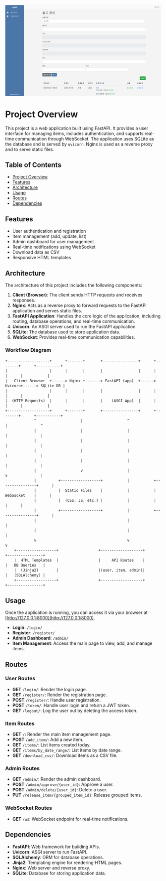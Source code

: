 ![Project Logo](doc/index.PNG)

# Project Overview

This project is a web application built using FastAPI. It provides a user interface for managing items, includes authentication, and supports real-time communication through WebSocket. The application uses SQLite as the database and is served by `uvicorn`. Nginx is used as a reverse proxy and to serve static files.

## Table of Contents

- [Project Overview](#project-overview)
- [Features](#features)
- [Architecture](#architecture)
- [Usage](#usage)
- [Routes](#routes)
- [Dependencies](#dependencies)

## Features

- User authentication and registration
- Item management (add, update, list)
- Admin dashboard for user management
- Real-time notifications using WebSocket
- Download data as CSV
- Responsive HTML templates

## Architecture

The architecture of this project includes the following components:

1. **Client (Browser)**: The client sends HTTP requests and receives responses.
2. **Nginx**: Acts as a reverse proxy to forward requests to the FastAPI application and serves static files.
3. **FastAPI Application**: Handles the core logic of the application, including routing, database operations, and real-time communication.
4. **Uvicorn**: An ASGI server used to run the FastAPI application.
5. **SQLite**: The database used to store application data.
6. **WebSocket**: Provides real-time communication capabilities.

### Workflow Diagram

```plaintext
+-------------------+      +-------+       +----------------+      +--------+      +-----------+
|                   |      |       |       |                |      |        |      |           |
|   Client Browser  +------> Nginx +-------> FastAPI (app)  +------> Uvicorn+------> SQLite DB |
|                   |      |       |       |                |      |        |      |           |
|  (HTTP Requests)  |      |       |       |    (ASGI App)  |      |        |      |           |
+-------------------+      +-------+       +----------------+      +--------+      +-----------+
             ^                    |                    ^                   |               ^
             |                    |                    |                   |               |
             |                    |                    |                   |               |
             |                    |                    |                   |               |
             |                    |                    |                   |               |
             |                    v                    |                   v               |
             |          +------------------+           |           +----------------+      |
             |          |  Static Files    |           |           |   WebSocket    |      |
             |          |  (CSS, JS, etc.) |           |           |                |      |
             |          +------------------+           |           +----------------+      |
             |                                         |                                   |
             |                                         |                                   |
             v                                         v                                   v
    +------------------+                  +-------------------+                 +----------------+
    |  HTML Templates  |                  |     API Routes    |                 |   DB Queries   |
    |  (Jinja2)        |                  |(user, item, admin)|                 |   (SQLAlchemy) |
    +------------------+                  +-------------------+                 +----------------+
```

## Usage

Once the application is running, you can access it via your browser at [http://127.0.0.1:8000](http://127.0.0.1:8000).

- **Login**: `/login/`
- **Register**: `/register/`
- **Admin Dashboard**: `/admin/`
- **Item Management**: Access the main page to view, add, and manage items.

## Routes

### User Routes

- **GET** `/login/`: Render the login page.
- **GET** `/register/`: Render the registration page.
- **POST** `/register/`: Handle user registration.
- **POST** `/token/`: Handle user login and return a JWT token.
- **GET** `/logout/`: Log the user out by deleting the access token.

### Item Routes

- **GET** `/`: Render the main item management page.
- **POST** `/add_item/`: Add a new item.
- **GET** `/items/`: List items created today.
- **GET** `/items/by_date_range/`: List items by date range.
- **GET** `/download_csv/`: Download items as a CSV file.

### Admin Routes

- **GET** `/admin/`: Render the admin dashboard.
- **POST** `/admin/approve/{user_id}`: Approve a user.
- **POST** `/admin/delete/{user_id}`: Delete a user.
- **PUT** `/release_item/{grouped_item_id}`: Release grouped items.

### WebSocket Routes

- **GET** `/ws`: WebSocket endpoint for real-time notifications.

## Dependencies

- **FastAPI**: Web framework for building APIs.
- **Uvicorn**: ASGI server to run FastAPI.
- **SQLAlchemy**: ORM for database operations.
- **Jinja2**: Templating engine for rendering HTML pages.
- **Nginx**: Web server and reverse proxy.
- **SQLite**: Database for storing application data.
